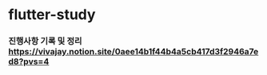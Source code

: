 # flutter-study
### 진행사항 기록 및 정리 https://vivajay.notion.site/0aee14b1f44b4a5cb417d3f2946a7ed8?pvs=4
